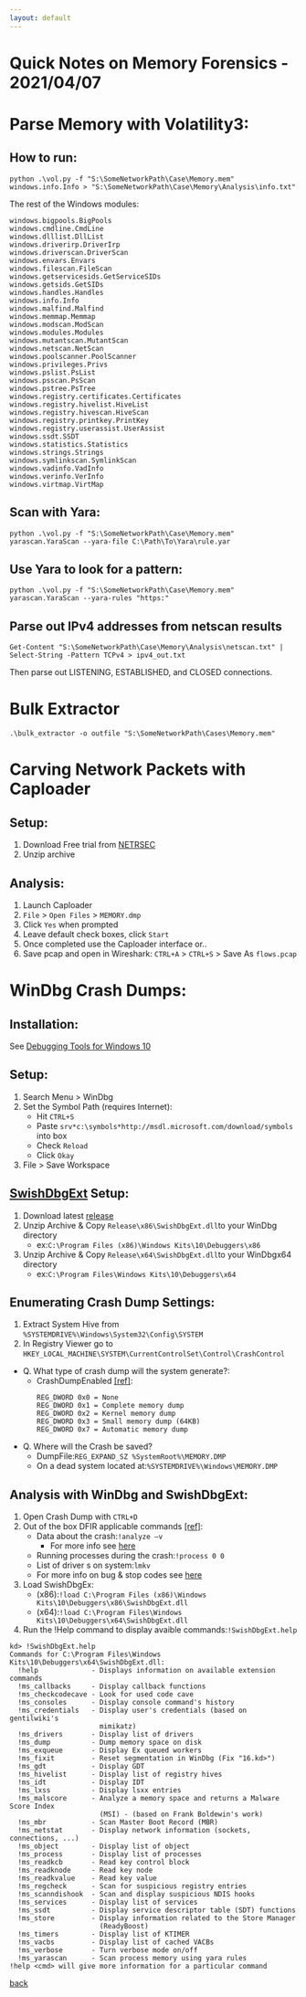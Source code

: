 ```yaml
---
layout: default
---
```


Quick Notes on Memory Forensics - 2021/04/07
==================================

# Parse Memory with Volatility3:
## How to run:
```
python .\vol.py -f "S:\SomeNetworkPath\Case\Memory.mem" windows.info.Info > "S:\SomeNetworkPath\Case\Memory\Analysis\info.txt"
```
The rest of the Windows modules:

```
windows.bigpools.BigPools
windows.cmdline.CmdLine
windows.dlllist.DllList
windows.driverirp.DriverIrp
windows.driverscan.DriverScan
windows.envars.Envars
windows.filescan.FileScan
windows.getservicesids.GetServiceSIDs
windows.getsids.GetSIDs
windows.handles.Handles
windows.info.Info
windows.malfind.Malfind
windows.memmap.Memmap
windows.modscan.ModScan
windows.modules.Modules
windows.mutantscan.MutantScan
windows.netscan.NetScan
windows.poolscanner.PoolScanner
windows.privileges.Privs
windows.pslist.PsList
windows.psscan.PsScan
windows.pstree.PsTree
windows.registry.certificates.Certificates
windows.registry.hivelist.HiveList
windows.registry.hivescan.HiveScan
windows.registry.printkey.PrintKey
windows.registry.userassist.UserAssist
windows.ssdt.SSDT
windows.statistics.Statistics
windows.strings.Strings
windows.symlinkscan.SymlinkScan
windows.vadinfo.VadInfo
windows.verinfo.VerInfo
windows.virtmap.VirtMap
```
## Scan with Yara:
```
python .\vol.py -f "S:\SomeNetworkPath\Case\Memory.mem" yarascan.YaraScan --yara-file C:\Path\To\Yara\rule.yar
```

## Use Yara to look for a pattern:
```
python .\vol.py -f "S:\SomeNetworkPath\Case\Memory.mem" yarascan.YaraScan --yara-rules "https:"
```
## Parse out IPv4 addresses from netscan results
```
Get-Content "S:\SomeNetworkPath\Case\Memory\Analysis\netscan.txt" | Select-String -Pattern TCPv4 > ipv4_out.txt
```
Then parse out LISTENING, ESTABLISHED, and CLOSED connections.

# Bulk Extractor
```
.\bulk_extractor -o outfile "S:\SomeNetworkPath\Cases\Memory.mem"
```

# Carving Network Packets with Caploader

## Setup:
1. Download Free trial from [NETRSEC](https://www.netresec.com/?page=CapLoader#trial)
2. Unzip archive

## Analysis:
1. Launch Caploader
2. `File` > `Open Files` > `MEMORY.dmp`
3. Click `Yes` when prompted
4. Leave default check boxes, click `Start`
5. Once completed use the Caploader interface or..
6. Save pcap and open in Wireshark: `CTRL+A` > `CTRL+S` > Save As `flows.pcap`

# WinDbg Crash Dumps:
## Installation:
See [Debugging Tools for Windows 10 ](https://docs.microsoft.com/en-us/windows-hardware/drivers/debugger/debugger-download-tools)

## Setup:
1. Search Menu > WinDbg
2. Set the Symbol Path (requires Internet): 
    - Hit ```CTRL+S```
    - Paste ```srv*c:\symbols*http://msdl.microsoft.com/download/symbols``` into box
    - Check ```Reload```
    - Click ```Okay```
3. File > Save Workspace

## [SwishDbgExt](https://github.com/comaeio/SwishDbgExt) Setup:
1. Download latest [release](https://github.com/comaeio/SwishDbgExt/releases)
2. Unzip Archive & Copy ```Release\x86\SwishDbgExt.dll```to your WinDbg directory
    - ex:```C:\Program Files (x86)\Windows Kits\10\Debuggers\x86```
3. Unzip Archive & Copy ```Release\x64\SwishDbgExt.dll```to your WinDbgx64 directory
    - ex:```C:\Program Files\Windows Kits\10\Debuggers\x64```

## Enumerating Crash Dump Settings:
1. Extract System Hive from `%SYSTEMDRIVE%\Windows\System32\Config\SYSTEM`
2. In Registry Viewer go to `HKEY_LOCAL_MACHINE\SYSTEM\CurrentControlSet\Control\CrashControl`
- Q. What type of crash dump will the system generate?:
    - CrashDumpEnabled [[ref]](https://support.microsoft.com/en-us/help/254649/overview-of-memory-dump-file-options-for-windows):
        ```
        REG_DWORD 0x0 = None
        REG_DWORD 0x1 = Complete memory dump
        REG_DWORD 0x2 = Kernel memory dump
        REG_DWORD 0x3 = Small memory dump (64KB)
        REG_DWORD 0x7 = Automatic memory dump
        ```
- Q. Where will the Crash be saved?
    - DumpFile:`REG_EXPAND_SZ %SystemRoot%\MEMORY.DMP`
     - On a dead system located at:`%SYSTEMDRIVE%\Windows\MEMORY.DMP`

## Analysis with WinDbg and SwishDbgExt:
1. Open Crash Dump with `CTRL+D`
2. Out of the box DFIR applicable commands [[ref]](https://cedb60df-a-62cb3a1a-s-sites.googlegroups.com/site/tietjenk/ForensicCrashDumpAnalysis.pdf?attachauth=ANoY7cqKFs6cs0v-xa-Rlf2ux0qGRK41JVv00q2FWdKWkGa_881hhQUQwM_OV1_Fi3E5TEUHEHmepT--J10_9_YDDW7vVRS8xyRBxXYAxOVi5XgJFyo2mhkwHb9hfwaEU9Nqm7tBxN8jlrwSI5yH2U17zhEv3qgf5mtt2PcSwgVklWWlaksZXvKpqg_7cnDeya4BRkpYFD0A3u-G_mUg9S8qM-ojI3zwkArfYLNuJ6QEmA689NL8ynA%3D&attredirects=2):
    - Data about the crash:`!analyze –v `
        - For more info see [here](https://docs.microsoft.com/en-us/windows-hardware/drivers/debugger/using-the--analyze-extension)
    - Running processes during the crash:`!process 0 0`
    - List of driver s on system:`lmkv`
    - For more info on bug & stop codes see [here](http://www.thewindowsclub.com/windows-bug-check-or-stop-error-codes)
3. Load SwishDbgEx: 
    - (x86):`!load C:\Program Files (x86)\Windows Kits\10\Debuggers\x86\SwishDbgExt.dll`
    - (x64):`!load C:\Program Files\Windows Kits\10\Debuggers\x64\SwishDbgExt.dll`
4. Run the !Help command to display avaible commands:`!SwishDbgExt.help`
```
kd> !SwishDbgExt.help
Commands for C:\Program Files\Windows Kits\10\Debuggers\x64\SwishDbgExt.dll:
  !help             - Displays information on available extension commands
  !ms_callbacks     - Display callback functions
  !ms_checkcodecave - Look for used code cave
  !ms_consoles      - Display console command's history 
  !ms_credentials   - Display user's credentials (based on gentilwiki's
                      mimikatz) 
  !ms_drivers       - Display list of drivers
  !ms_dump          - Dump memory space on disk
  !ms_exqueue       - Display Ex queued workers
  !ms_fixit         - Reset segmentation in WinDbg (Fix "16.kd>")
  !ms_gdt           - Display GDT
  !ms_hivelist      - Display list of registry hives
  !ms_idt           - Display IDT
  !ms_lxss          - Display lsxx entries
  !ms_malscore      - Analyze a memory space and returns a Malware Score Index
                      (MSI) - (based on Frank Boldewin's work)
  !ms_mbr           - Scan Master Boot Record (MBR)
  !ms_netstat       - Display network information (sockets, connections, ...)
  !ms_object        - Display list of object
  !ms_process       - Display list of processes
  !ms_readkcb       - Read key control block
  !ms_readknode     - Read key node
  !ms_readkvalue    - Read key value
  !ms_regcheck      - Scan for suspicious registry entries
  !ms_scanndishook  - Scan and display suspicious NDIS hooks
  !ms_services      - Display list of services
  !ms_ssdt          - Display service descriptor table (SDT) functions
  !ms_store         - Display information related to the Store Manager
                      (ReadyBoost)
  !ms_timers        - Display list of KTIMER
  !ms_vacbs         - Display list of cached VACBs
  !ms_verbose       - Turn verbose mode on/off
  !ms_yarascan      - Scan process memory using yara rules
!help <cmd> will give more information for a particular command
```
[back](./)
